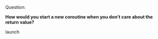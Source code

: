 Question:

**How would you start a new coroutine when you don’t care about the return value?**

<div class="hint">
  launch
</div>
